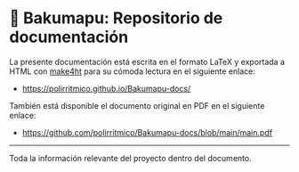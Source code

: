 # :book: Bakumapu: Repositorio de documentación

La presente documentación está escrita en el formato LaTeX y exportada a HTML con [make4ht](https://ctan.org/pkg/make4ht) para su cómoda lectura en el siguiente enlace:
- https://polirritmico.github.io/Bakumapu-docs/

También está disponible el documento original en PDF en el siguiente enlace:
- https://github.com/polirritmico/Bakumapu-docs/blob/main/main.pdf

---

Toda la información relevante del proyecto dentro del documento.
